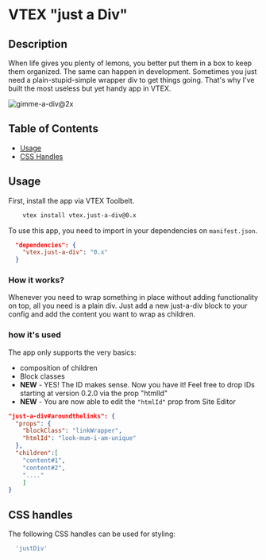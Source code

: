# VTEX "just a Div"

## Description

When life gives you plenty of lemons, you better put them in a box to keep them organized.
The same can happen in development. Sometimes you just need a plain-stupid-simple wrapper div to get things going. 
That's why I've built the most useless but yet handy app in VTEX.


<img  alt="gimme-a-div@2x" src="https://user-images.githubusercontent.com/93577143/154315105-bbbab1c8-d0ad-4013-89e1-a75c60250655.png">


## Table of Contents

- [Usage](#usage)
- [CSS Handles](#css-handles)


## Usage
First, install the app via VTEX Toolbelt. 

```bash
    vtex install vtex.just-a-div@0.x
```

To use this app, you need to import in your dependencies on `manifest.json`.

```json
  "dependencies": {
    "vtex.just-a-div": "0.x"
  }
```

### How it works?
Whenever you need to wrap something in place without adding functionality on top, all you need is a plain div. Just add a new just-a-div block to your config and add the content you want to wrap as children.


### how it's used
The app only supports the very basics: 
* composition of children
* Block classes
* **NEW** - YES! The ID makes sense. Now you have it! Feel free to drop IDs starting at version 0.2.0 via the prop "htmlId"
* **NEW** - You are now able to edit the `"htmlId"` prop from Site Editor

```json
"just-a-div#aroundthelinks": {
  "props": {
    "blockClass": "linkWrapper",
    "htmlId": "look-mum-i-am-unique"
  },
  "children":[
	"content#1",
	"content#2",
	"...."
	]	
}
```


## CSS handles
The following CSS handles can be used for styling:

```js
  'justDiv'
```




